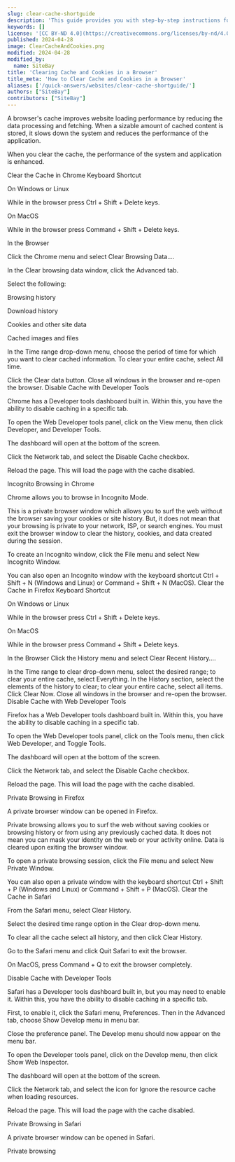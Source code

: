 ```yaml
---
slug: clear-cache-shortguide
description: 'This guide provides you with step-by-step instructions for clearing your cache and cookies in various web browsers, such as Google Chrome and Microsoft Edge.'
keywords: []
license: '[CC BY-ND 4.0](https://creativecommons.org/licenses/by-nd/4.0)'
published: 2024-04-28
image: ClearCacheAndCookies.png
modified: 2024-04-28
modified_by:
  name: SiteBay
title: 'Clearing Cache and Cookies in a Browser'
title_meta: 'How to Clear Cache and Cookies in a Browser'
aliases: ['/quick-answers/websites/clear-cache-shortguide/']
authors: ["SiteBay"]
contributors: ["SiteBay"]
---
```


A browser's cache improves website loading performance by reducing the data processing and fetching. When a sizable amount of cached content is stored, it slows down the system and reduces the performance of the application.

When you clear the cache, the performance of the system and application is enhanced.

Clear the Cache in Chrome
Keyboard Shortcut

On Windows or Linux

While in the browser press Ctrl + Shift + Delete keys.

On MacOS

While in the browser press Command + Shift + Delete keys.

In the Browser

Click the Chrome menu and select Clear Browsing Data....

In the Clear browsing data window, click the Advanced tab.


Select the following:

Browsing history

Download history

Cookies and other site data

Cached images and files

In the Time range drop-down menu, choose the period of time for which you want to clear cached information. To clear your entire cache, select All time.

Click the Clear data button.
Close all windows in the browser and re-open the browser.
Disable Cache with Developer Tools

Chrome has a Developer tools dashboard built in. Within this, you have the ability to disable caching in a specific tab.

To open the Web Developer tools panel, click on the View menu, then click Developer, and Developer Tools.

The dashboard will open at the bottom of the screen.

Click the Network tab, and select the Disable Cache checkbox.

Reload the page. This will load the page with the cache disabled.

Incognito Browsing in Chrome

Chrome allows you to browse in Incognito Mode.

This is a private browser window which allows you to surf the web without the browser saving your cookies or site history.
But, it does not mean that your browsing is private to your network, ISP, or search engines.
You must exit the browser window to clear the history, cookies, and data created during the session.

To create an Incognito window, click the File menu and select New Incognito Window.

You can also open an Incognito window with the keyboard shortcut Ctrl + Shift + N (Windows and Linux) or Command + Shift + N (MacOS).
Clear the Cache in Firefox
Keyboard Shortcut

On Windows or Linux

While in the browser press Ctrl + Shift + Delete keys.

On MacOS

While in the browser press Command + Shift + Delete keys.

In the Browser
Click the History menu and select Clear Recent History….

In the Time range to clear drop-down menu, select the desired range; to clear your entire cache, select Everything.
In the History section, select the elements of the history to clear; to clear your entire cache, select all items.
Click Clear Now.
Close all windows in the browser and re-open the browser.
Disable Cache with Web Developer Tools

Firefox has a Web Developer tools dashboard built in. Within this, you have the ability to disable caching in a specific tab.

To open the Web Developer tools panel, click on the Tools menu, then click Web Developer, and Toggle Tools.

The dashboard will open at the bottom of the screen.

Click the Network tab, and select the Disable Cache checkbox.

Reload the page. This will load the page with the cache disabled.

Private Browsing in Firefox

A private browser window can be opened in Firefox.

Private browsing allows you to surf the web without saving cookies or browsing history or from using any previously cached data.
It does not mean you can mask your identity on the web or your activity online.
Data is cleared upon exiting the browser window.

To open a private browsing session, click the File menu and select New Private Window.

You can also open a private window with the keyboard shortcut Ctrl + Shift + P (Windows and Linux) or Command + Shift + P (MacOS).
Clear the Cache in Safari

From the Safari menu, select Clear History.


Select the desired time range option in the Clear drop-down menu.

To clear all the cache select all history, and then click Clear History.

Go to the Safari menu and click Quit Safari to exit the browser.

On MacOS, press Command + Q to exit the browser completely.

Disable Cache with Developer Tools

Safari has a Developer tools dashboard built in, but you may need to enable it. Within this, you have the ability to disable caching in a specific tab.

First, to enable it, click the Safari menu, Preferences. Then in the Advanced tab, choose Show Develop menu in menu bar.

Close the preference panel. The Develop menu should now appear on the menu bar.

To open the Developer tools panel, click on the Develop menu, then click Show Web Inspector.

The dashboard will open at the bottom of the screen.

Click the Network tab, and select the icon for Ignore the resource cache when loading resources.

Reload the page. This will load the page with the cache disabled.

Private Browsing in Safari

A private browser window can be opened in Safari.

Private browsing